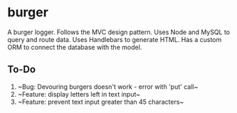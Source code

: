 # burger
A burger logger. Follows the MVC design pattern. Uses Node and MySQL to query and route data. Uses Handlebars to generate HTML. Has a custom ORM to connect the database with the model.

## To-Do
1. ~Bug: Devouring burgers doesn't work - error with 'put' call~
2. ~Feature: display letters left in text input~
3. ~Feature: prevent text input greater than 45 characters~
